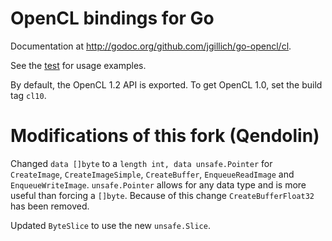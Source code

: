 # OpenCL bindings for Go

Documentation at <http://godoc.org/github.com/jgillich/go-opencl/cl>.

See the [test](cl/cl_test.go) for usage examples.

By default, the OpenCL 1.2 API is exported. To get OpenCL 1.0, set the build tag `cl10`.

# Modifications of this fork (Qendolin)

Changed `data []byte` to a `length int, data unsafe.Pointer` for `CreateImage`, `CreateImageSimple`, `CreateBuffer`, `EnqueueReadImage` and `EnqueueWriteImage`.
`unsafe.Pointer` allows for any data type and is more useful than forcing a `[]byte`.
Because of this change `CreateBufferFloat32` has been removed.

Updated `ByteSlice` to use the new `unsafe.Slice`.